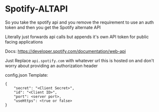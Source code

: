 # Spotify-ALTAPI
So you take the spotify api and you remove the requirement to use an auth token and then you get the Spotify alternate API

Literally just forwards api calls but appends it's own API token for public facing applications

Docs:
https://developer.spotify.com/documentation/web-api

Just Replace `api.spotify.com` with whatever url this is hosted on and don't worry about providing an authorization header

config.json Template:

```
{
    "secret": "<Client Secret>",
    "id": "<Client ID>",
    "port": <server port>,
    "useHttps": <true or false>
}
```
